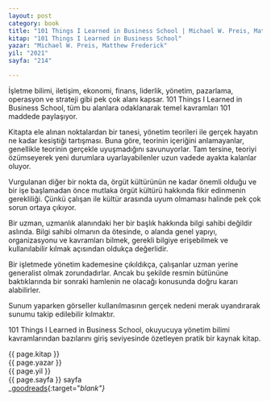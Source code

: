 ```yaml
---
layout: post
category: book
title: "101 Things I Learned in Business School | Michael W. Preis, Matthew Frederick (Kitap)"
kitap: "101 Things I Learned in Business School"
yazar: "Michael W. Preis, Matthew Frederick"
yil: "2021"
sayfa: "214"

---
```


İşletme bilimi, iletişim, ekonomi, finans, liderlik, yönetim, pazarlama, operasyon ve strateji gibi pek çok alanı kapsar. 101 Things I Learned in Business School, tüm bu alanlara odaklanarak temel kavramları 101 maddede paylaşıyor.

Kitapta ele alınan noktalardan bir tanesi, yönetim teorileri ile gerçek hayatın ne kadar kesiştiği tartışması. Buna göre, teorinin içeriğini anlamayanlar, genellikle teorinin gerçekle uyuşmadığını savunuyorlar. Tam tersine, teoriyi özümseyerek yeni durumlara uyarlayabilenler uzun vadede ayakta kalanlar oluyor.

Vurgulanan diğer bir nokta da, örgüt kültürünün ne kadar önemli olduğu ve bir işe başlamadan önce mutlaka örgüt kültürü hakkında fikir edinmenin gerekliliği. Çünkü çalışan ile kültür arasında uyum olmaması halinde pek çok sorun ortaya çıkıyor.

Bir uzman, uzmanlık alanındaki her bir başlık hakkında bilgi sahibi değildir aslında. Bilgi sahibi olmanın da ötesinde, o alanda genel yapıyı, organizasyonu ve kavramları bilmek, gerekli bilgiye erişebilmek ve kullanılabilir kılmak açısından oldukça değerlidir.

Bir işletmede yönetim kademesine çıkıldıkça, çalışanlar uzman yerine generalist olmak zorundadırlar. Ancak bu şekilde resmin bütününe baktıklarında bir sonraki hamlenin ne olacağı konusunda doğru kararı alabilirler.

Sunum yaparken görseller kullanılmasının gerçek nedeni merak uyandırarak sunumu takip edilebilir kılmaktır.

101 Things I Learned in Business School, okuyucuya yönetim bilimi kavramlarından bazılarını giriş seviyesinde özetleyen pratik bir kaynak kitap.

{{ page.kitap }}  
{{ page.yazar }}  
{{ page.yil }}  
{{ page.sayfa }} sayfa  
<span class="link1">_[goodreads](https://www.goodreads.com/book/show/7767560-101-things-i-learned-in-business-school){:target="_blank"}_</span>
